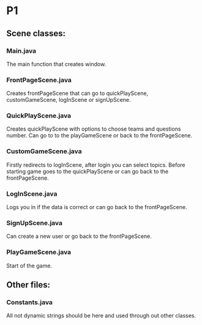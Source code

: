 # P1

## Scene classes:

### Main.java
The main function that creates window.

### FrontPageScene.java 
Creates frontPageScene that can go to quickPlayScene, customGameScene, logInScene or signUpScene.

### QuickPlayScene.java
Creates quickPlayScene with options to choose teams and questions number. Can go to to the playGameScene or back to the frontPageScene.

### CustomGameScene.java
Firstly redirects to logInScene, after login you can select topics. Before starting game goes to the quickPlayScene or can go back to the frontPageScene.

### LogInScene.java
Logs you in if the data is correct or can go back to the frontPageScene.

### SignUpScene.java
Can create a new user or go back to the frontPageScene.

### PlayGameScene.java
Start of the game.

## Other files:

### Constants.java
All not dynamic strings should be here and used through out other classes.
